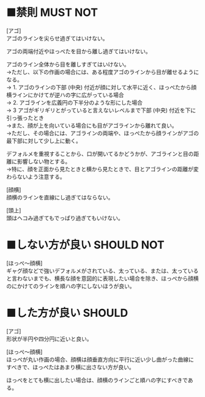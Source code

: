 ﻿# ■禁則 MUST NOT
[アゴ]  
アゴのラインを尖らせ過ぎてはいけない。  

アゴの両端付近やほっぺたを目から離し過ぎてはいけない。  

アゴのライン全体から目を離しすぎてはいけない。  
→ただし、以下の作画の場合には、ある程度アゴのラインから目が離せるようになる。  
→ 1. アゴのラインの下部 (中央) 付近が顔に対して水平に近く、ほっぺたから顔横ラインにかけてが逆ハの字に広がっている場合  
→ 2. アゴラインを広義円の下半分のような形にした場合  
→ 3 アゴがギリギリとがっていると言えないレベルまで下部 (中央) 付近を下に引っ張ったとき  
→また、顔が上を向いている場合にも目がアゴラインから離れて良い。  
→ただし、その場合には、アゴラインの両端や、ほっぺたから顔ラインがアゴの最下部に対して少し上に動く。   

デフォルメを重視することから、口が開いてるかどうかが、アゴラインと目の距離に影響しない物とする。  
→特に、顔を正面から見たときと横から見たときで、目とアゴラインの距離が変わらないよう注意する。  

[顔横]  
顔横のラインを直線にし過ぎてはならない。  

[頭上]  
頭はヘコみ過ぎてもでっぱり過ぎてもいけない。  

# ■しない方が良い SHOULD NOT
[ほっぺ～顔横]  
ギャグ顔などで強いデフォルメがされている、太っている、または、太っていると言わないまでも、横長な顔を意図的に表現したい場合を除き、ほっぺから顔横のにかけてのラインを順ハの字にしないほうが良い。  

# ■した方が良い SHOULD
[アゴ]  
形状が半円や四分円に近いと良い。  

[ほっぺ～顔横]  
ほっぺが丸い作画の場合、顔横は顔垂直方向に平行に近い少し曲がった曲線にすべきで、ほっぺたはあまり横に出さない方が良い。  

ほっぺをとても横に出したい場合は、顔横のラインごと順ハの字にすべきである。  
